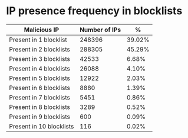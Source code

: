 # IP presence frequency in blocklists
| Malicious IP | Number of IPs | % |
|----|----|----|
| Present in 1 blocklist | 248396 | 39.02% |
| Present in 2 blocklists | 288305 | 45.29% |
| Present in 3 blocklists | 42533 | 6.68% |
| Present in 4 blocklists | 26088 | 4.10% |
| Present in 5 blocklists | 12922 | 2.03% |
| Present in 6 blocklists | 8880 | 1.39% |
| Present in 7 blocklists | 5451 | 0.86% |
| Present in 8 blocklists | 3289 | 0.52% |
| Present in 9 blocklists | 600 | 0.09% |
| Present in 10 blocklists | 116 | 0.02% |
